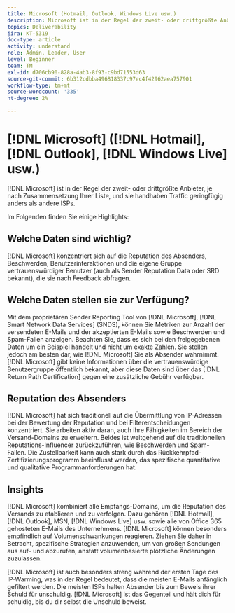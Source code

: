 ```yaml
---
title: Microsoft (Hotmail, Outlook, Windows Live usw.)
description: Microsoft ist in der Regel der zweit- oder drittgrößte Anbieter, je nach Zusammensetzung Ihrer Liste, und sie handhaben Traffic geringfügig anders als andere ISPs.
topics: Deliverability
jira: KT-5319
doc-type: article
activity: understand
role: Admin, Leader, User
level: Beginner
team: TM
exl-id: d706cb90-828a-4ab3-8f93-c9bd71553d63
source-git-commit: 6b312cdbba496818337c97ec4f42962aea757901
workflow-type: tm+mt
source-wordcount: '335'
ht-degree: 2%

---
```


# [!DNL Microsoft] ([!DNL Hotmail], [!DNL Outlook], [!DNL Windows Live] usw.)

[!DNL Microsoft] ist in der Regel der zweit- oder drittgrößte Anbieter, je nach Zusammensetzung Ihrer Liste, und sie handhaben Traffic geringfügig anders als andere ISPs.

Im Folgenden finden Sie einige Highlights:

## Welche Daten sind wichtig?

[!DNL Microsoft] konzentriert sich auf die Reputation des Absenders, Beschwerden, Benutzerinteraktionen und die eigene Gruppe vertrauenswürdiger Benutzer (auch als Sender Reputation Data oder SRD bekannt), die sie nach Feedback abfragen.

## Welche Daten stellen sie zur Verfügung?

Mit dem proprietären Sender Reporting Tool von [!DNL Microsoft], [!DNL Smart Network Data Services] (SNDS), können Sie Metriken zur Anzahl der versendeten E-Mails und der akzeptierten E-Mails sowie Beschwerden und Spam-Fallen anzeigen. Beachten Sie, dass es sich bei den freigegebenen Daten um ein Beispiel handelt und nicht um exakte Zahlen. Sie stellen jedoch am besten dar, wie [!DNL Microsoft] Sie als Absender wahrnimmt. [!DNL Microsoft] gibt keine Informationen über die vertrauenswürdige Benutzergruppe öffentlich bekannt, aber diese Daten sind über das [!DNL Return Path Certification] gegen eine zusätzliche Gebühr verfügbar.

## Reputation des Absenders

[!DNL Microsoft] hat sich traditionell auf die Übermittlung von IP-Adressen bei der Bewertung der Reputation und bei Filterentscheidungen konzentriert. Sie arbeiten aktiv daran, auch ihre Fähigkeiten im Bereich der Versand-Domains zu erweitern. Beides ist weitgehend auf die traditionellen Reputations-Influencer zurückzuführen, wie Beschwerden und Spam-Fallen. Die Zustellbarkeit kann auch stark durch das Rückkehrpfad-Zertifizierungsprogramm beeinflusst werden, das spezifische quantitative und qualitative Programmanforderungen hat.

## Insights

[!DNL Microsoft] kombiniert alle Empfangs-Domains, um die Reputation des Versands zu etablieren und zu verfolgen. Dazu gehören [!DNL Hotmail], [!DNL Outlook], MSN, [!DNL Windows Live] usw. sowie alle von Office 365 gehosteten E-Mails des Unternehmens. [!DNL Microsoft] können besonders empfindlich auf Volumenschwankungen reagieren. Ziehen Sie daher in Betracht, spezifische Strategien anzuwenden, um von großen Sendungen aus auf- und abzurufen, anstatt volumenbasierte plötzliche Änderungen zuzulassen.

[!DNL Microsoft] ist auch besonders streng während der ersten Tage des IP-Warming, was in der Regel bedeutet, dass die meisten E-Mails anfänglich gefiltert werden. Die meisten ISPs halten Absender bis zum Beweis ihrer Schuld für unschuldig. [!DNL Microsoft] ist das Gegenteil und hält dich für schuldig, bis du dir selbst die Unschuld beweist.
